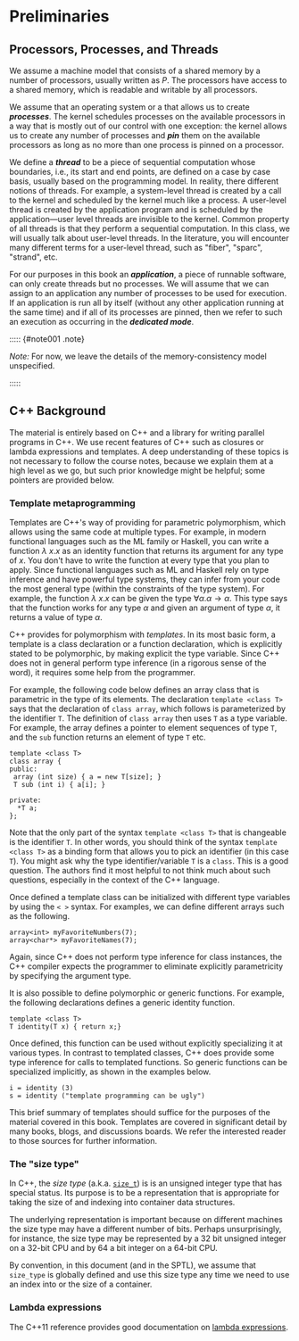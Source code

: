 Preliminaries
=============

Processors, Processes, and Threads
----------------------------------

We assume a machine model that consists of a shared memory by a number
of processors, usually written as $P$. The processors have access to a
shared memory, which is readable and writable by all processors.

We assume that an operating system or a that allows us to create
***processes***. The kernel schedules processes on the available
processors in a way that is mostly out of our control with one
exception: the kernel allows us to create any number of processes and
***pin*** them on the available processors as long as no more than one
process is pinned on a processor.

We define a ***thread*** to be a piece of sequential computation whose
boundaries, i.e., its start and end points, are defined on a case by
case basis, usually based on the programming model. In reality, there
different notions of threads. For example, a system-level thread is
created by a call to the kernel and scheduled by the kernel much like
a process. A user-level thread is created by the application program
and is scheduled by the application—user level threads are invisible
to the kernel. Common property of all threads is that they perform a
sequential computation. In this class, we will usually talk about
user-level threads. In the literature, you will encounter many
different terms for a user-level thread, such as "fiber", "sparc",
"strand", etc.

For our purposes in this book an ***application***, a piece of
runnable software, can only create threads but no processes. We will
assume that we can assign to an application any number of processes to
be used for execution. If an application is run all by itself (without
any other application running at the same time) and if all of its
processes are pinned, then we refer to such an execution as occurring
in the ***dedicated mode***.

::::: {#note001 .note}

*Note:* For now, we leave the details of the memory-consistency model
 unspecified.

:::::

C++ Background
--------------

The material is entirely based on C++ and a library for writing
parallel programs in C++. We use recent features of C++ such as
closures or lambda expressions and templates. A deep understanding of
these topics is not necessary to follow the course notes, because we
explain them at a high level as we go, but such prior knowledge might
be helpful; some pointers are provided below.

### Template metaprogramming

Templates are C++'s way of providing for parametric polymorphism,
which allows using the same code at multiple types. For example, in
modern functional languages such as the ML family or Haskell, you can
write a function $\lambda~x.x$ as an identity function that returns
its argument for any type of $x$. You don't have to write the
function at every type that you plan to apply. Since functional
languages such as ML and Haskell rely on type inference and have
powerful type systems, they can infer from your code the most general
type (within the constraints of the type system). For example, the
function $\lambda~x.x$ can be given the type $\forall \alpha. \alpha
\rightarrow \alpha$. This type says that the function works for any
type $\alpha$ and given an argument of type $\alpha$, it returns a
value of type $\alpha$.

C++ provides for polymorphism with *templates*. In its most basic
form, a template is a class declaration or a function declaration,
which is explicitly stated to be polymorphic, by making explicit the
type variable. Since C++ does not in general perform type inference
(in a rigorous sense of the word), it requires some help from the
programmer.

For example, the following code below defines an array class that is
parametric in the type of its elements. The declaration `template
<class T>` says that the declaration of `class array`, which follows
is parameterized by the identifier `T`. The definition of `class
array` then uses `T` as a type variable. For example, the array
defines a pointer to element sequences of type `T`, and the `sub`
function returns an element of type `T` etc.

~~~~~~~~~~~~~~~~~~~~~~~~~~~~~~~~~~~~~~~~~~ {.cpp}
template <class T>
class array {
public:
 array (int size) { a = new T[size]; }
 T sub (int i) { a[i]; }

private:
  *T a;
};
~~~~~~~~~~~~~~~~~~~~~~~~~~~~~~~~~~~~~~~~~~

Note that the only part of the syntax `template <class T>` that is
changeable is the identifier `T`. In other words, you should think of
the syntax `template <class T>` as a binding form that allows you to
pick an identifier (in this case `T`). You might ask why the type
identifier/variable `T` is a `class`. This is a good question. The
authors find it most helpful to not think much about such questions,
especially in the context of the C++ language.

Once defined a template class can be initialized with different type
variables by using the `< >` syntax. For examples, we can define
different arrays such as the following.

~~~~~~~~~~~~~~~~~~~~~~~~~~~~~~~~~~~~~~~~~~ {.cpp}
array<int> myFavoriteNumbers(7); 
array<char*> myFavoriteNames(7); 
~~~~~~~~~~~~~~~~~~~~~~~~~~~~~~~~~~~~~~~~~~

Again, since C++ does not perform type inference for class instances,
the C++ compiler expects the programmer to eliminate explicitly
parametricity by specifying the argument type.

It is also possible to define polymorphic or generic functions. For
example, the following declarations defines a generic identity
function.

~~~~~~~~~~~~~~~~~~~~~~~~~~~~~~~~~~~~~~~~~~ {.cpp}
template <class T>
T identity(T x) { return x;} 
~~~~~~~~~~~~~~~~~~~~~~~~~~~~~~~~~~~~~~~~~~

Once defined, this function can be used without explicitly
specializing it at various types. In contrast to templated classes,
C++ does provide some type inference for calls to templated functions.
So generic functions can be specialized implicitly, as shown in the
examples below.

~~~~~~~~~~~~~~~~~~~~~~~~~~~~~~~~~~~~~~~~~~ {.cpp}
i = identity (3) 
s = identity ("template programming can be ugly") 
~~~~~~~~~~~~~~~~~~~~~~~~~~~~~~~~~~~~~~~~~~

This brief summary of templates should suffice for the purposes of the
material covered in this book. Templates are covered in significant
detail by many books, blogs, and discussions boards. We refer the
interested reader to those sources for further information.

### The "size type"

In C++, the *size type*
(a.k.a. [`size_t`](http://en.cppreference.com/w/cpp/types/size_t)) is
is an unsigned integer type that has special status. Its purpose is to
be a representation that is appropriate for taking the size of and
indexing into container data structures.

The underlying representation is important because on different
machines the size type may have a different number of bits. Perhaps
unsurprisingly, for instance, the size type may be represented by a 32
bit unsigned integer on a 32-bit CPU and by 64 a bit integer on a
64-bit CPU.

By convention, in this document (and in the SPTL), we assume that
`size_type` is globally defined and use this size type any time we
need to use an index into or the size of a container.

### Lambda expressions

The C++11 reference provides good documentation on
[lambda expressions](http://en.cppreference.com/w/cpp/language/lambda).
